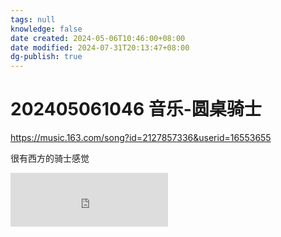 ```yaml
---
tags: null
knowledge: false
date created: 2024-05-06T10:46:00+08:00
date modified: 2024-07-31T20:13:47+08:00
dg-publish: true
---
```


# 202405061046 音乐-圆桌骑士

https://music.163.com/song?id=2127857336&userid=16553655

很有西方的骑士感觉

<iframe frameborder="no" border="0" marginwidth="0" marginheight="0" width="50%" height=86 src="https://music.163.com/outchain/player?type=2&id=2127857336&userid=16553655&auto=0&height=66"></iframe>
